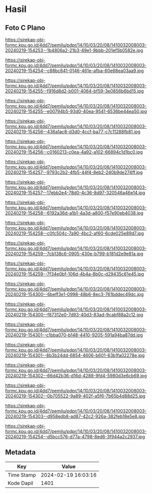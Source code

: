 # Hasil

## Foto C Plano

https://sirekap-obj-formc.kpu.go.id/4dd7/pemilu/pdpr/14/10/03/20/08/1410032008003-20240219-154253--1b4806a2-21b3-49e1-9bbb-201ef5b0582e.jpg

https://sirekap-obj-formc.kpu.go.id/4dd7/pemilu/pdpr/14/10/03/20/08/1410032008003-20240219-154254--c88bc641-0146-461e-afba-60e68ea03aa9.jpg

https://sirekap-obj-formc.kpu.go.id/4dd7/pemilu/pdpr/14/10/03/20/08/1410032008003-20240219-154255--f916d8d2-b001-4064-bf59-3e0856b6bd15.jpg

https://sirekap-obj-formc.kpu.go.id/4dd7/pemilu/pdpr/14/10/03/20/08/1410032008003-20240219-154255--e00794b5-93d0-40ea-9541-6536be44ea50.jpg

https://sirekap-obj-formc.kpu.go.id/4dd7/pemilu/pdpr/14/10/03/20/08/1410032008003-20240219-154256--436a1ac8-d3d0-4ccf-ba77-c7c11288fb81.jpg

https://sirekap-obj-formc.kpu.go.id/4dd7/pemilu/pdpr/14/10/03/20/08/1410032008003-20240219-154256--c0160213-c0ea-4a92-a102-66894c1d1bc0.jpg

https://sirekap-obj-formc.kpu.go.id/4dd7/pemilu/pdpr/14/10/03/20/08/1410032008003-20240219-154257--9793c2b2-4fb5-44f4-8eb2-240b9de274ff.jpg

https://sirekap-obj-formc.kpu.go.id/4dd7/pemilu/pdpr/14/10/03/20/08/1410032008003-20240219-154257--17ebb2e4-78d0-4c36-8d97-320546a46e14.jpg

https://sirekap-obj-formc.kpu.go.id/4dd7/pemilu/pdpr/14/10/03/20/08/1410032008003-20240219-154258--6192a36d-a1b1-4a3d-a800-f57e90eb4038.jpg

https://sirekap-obj-formc.kpu.go.id/4dd7/pemilu/pdpr/14/10/03/20/08/1410032008003-20240219-154258--c0fc504c-7a90-4bc2-af60-6cde025e89d7.jpg

https://sirekap-obj-formc.kpu.go.id/4dd7/pemilu/pdpr/14/10/03/20/08/1410032008003-20240219-154259--7cb138c6-0905-430e-b799-b181d2e9e81a.jpg

https://sirekap-obj-formc.kpu.go.id/4dd7/pemilu/pdpr/14/10/03/20/08/1410032008003-20240219-154259--7f34e0bf-106d-4b4a-8b0c-d29435c61e45.jpg

https://sirekap-obj-formc.kpu.go.id/4dd7/pemilu/pdpr/14/10/03/20/08/1410032008003-20240219-154300--6beff3e1-0998-48b6-8ec3-761bddec49dc.jpg

https://sirekap-obj-formc.kpu.go.id/4dd7/pemilu/pdpr/14/10/03/20/08/1410032008003-20240219-154300--f87312e0-7d93-40d3-83ad-9cabf88a2c12.jpg

https://sirekap-obj-formc.kpu.go.id/4dd7/pemilu/pdpr/14/10/03/20/08/1410032008003-20240219-154301--c1bba070-b148-4410-9205-591a94ba87dd.jpg

https://sirekap-obj-formc.kpu.go.id/4dd7/pemilu/pdpr/14/10/03/20/08/1410032008003-20240219-154301--8b3b24dd-6854-4606-b601-63b1fa02278e.jpg

https://sirekap-obj-formc.kpu.go.id/4dd7/pemilu/pdpr/14/10/03/20/08/1410032008003-20240219-154302--66d42b36-d16d-4288-9fd4-5980d3e6cb69.jpg

https://sirekap-obj-formc.kpu.go.id/4dd7/pemilu/pdpr/14/10/03/20/08/1410032008003-20240219-154302--0b705522-9a89-402f-a5f6-7b65b4d88d25.jpg

https://sirekap-obj-formc.kpu.go.id/4dd7/pemilu/pdpr/14/10/03/20/08/1410032008003-20240219-154303--d958edb8-ad87-42c2-926a-382feb18e5e8.jpg

https://sirekap-obj-formc.kpu.go.id/4dd7/pemilu/pdpr/14/10/03/20/08/1410032008003-20240219-154254--d5bcc576-d77a-4798-8ed6-3f944a2c2937.jpg


## Metadata

| Key        | Value               |
| ---------- | ------------------- |
| Time Stamp | 2024-02-19 16:03:16 |
| Kode Dapil | 1401                |



